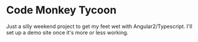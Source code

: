 # Code Monkey Tycoon

Just a silly weekend project to get my feet wet with Angular2/Typescript. I'll set up a demo site once it's more or less working.
